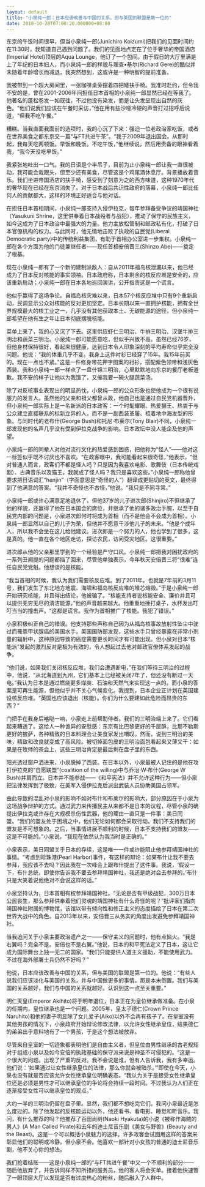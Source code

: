 ```yaml
---
layout: default
title: "小泉纯一郎：日本应该改善与中国的关系，但与美国的联盟是第一位的"
date: 2018-10-28T07:08:20.000000+08:00
---
```


东京的午饭时间很早，但当小泉纯一郎(Junichiro Koizumi)把我们的见面时间约在11:30时，我知道自己遇到问题了。我们的见面地点定在了位于奢华的帝国酒店(Imperial Hotel)顶层的Aqua Lounge，他订了一个包间。由于假日的大厅里满是上了年纪的日本妇人，而小泉纯一郎的样貌与理查•基尔(Richard Gere)的酷似并未随着年龄增长而减退，我突然想到，这或许是一种明智的提前准备。

我被带到一个超大房间里，一张咖啡桌旁摆着四把矮扶手椅。我准时赴约，但令我不安的是，曾在2001-2006年间担任日本首相的小泉纯一郎显然已经在等我了。他著名的蓬松卷发一如既往，不过他没有染发，而是让头发呈现出自然的灰色。“他们说我们应该在午餐时采访，”他在用有些沙哑冷硬的声音打过招呼后说道，“但我不吃午餐。”

糟糕。当我直面我面前的选项时，我的心沉了下来：强迫一位老政治家吃饭，或者在世界美食之都东京交一篇“与FT共进午茶”。“我于2009年退出国会。从那时起，我每天吃两顿饭。早饭和晚饭。不吃午饭，”他继续说，然后用责备的眼神看着我，“我今天没吃早饭。”

我紧张地吐出一口气。我的日语是个半吊子，目前为止小泉纯一郎让我一直很被动，我可能会栽跟头，但至少还有美食，尽管这是个鸡尾酒休息厅。背景播放着音乐。我们坐进帝国酒店的扶手椅，感受到了刻意为之的西方味道，这种1970年代的奢华现在已经在东京消失了。对于日本战后共识性政府的落幕，小泉纯一郎比任何人的贡献都大，这样的环境正好适合与他对话。

在担任日本首相期间，小泉纯一郎支持入侵伊拉克，每年参拜备受争议的靖国神社（Yasukuni Shrine，这里供奉着日本战殁者与战犯），推动了保守的民族主义，如今这成为了日本政治中最强大的力量。他力主放松管制和邮政私有化，打破了日本官僚机构的权力。与此同时，他无情地击败了执政的自民党(Liberal Democratic party)中的传统利益集团，有助于首相办公室进一步集权。小泉纯一郎在各个方面为他的门徒兼继任者——现任首相安倍晋三(Shinzo Abe)——奠定了根基。

现在小泉纯一郎有了一个新的建制派敌人：自从2011年福岛核泄漏以来，他已经成为了日本反对核能的事实领袖。日本政府称，日本剩余的核反应堆是安全的，应该重新启动；小泉纯一郎在日本各地巡回演讲，公开指责这是一个谎言。

他似乎赢得了这场争论。自福岛核灾难以来，日本57个核反应堆中只有9个重新启动，民调显示公众对核能的反对更加坚定。日本长期以来一直拥护核能，拥有全世界规模最大的核工业之一，几乎没有其他获取本土、无碳能源的途径，但小泉纯一郎希望在他有生之年让日本彻底摆脱核能。

菜单上来了，我的心又沉了下去。这里供应虾仁三明治、牛排三明治、汉堡牛排三明治和蔬菜三明治。小泉纯一郎可能愿意吃，但似乎兴致不高。虽然已经76岁，但他身材保持很好，看起来很健康，达到日本令人印象深刻的平均寿命似乎完全没问题。他说：“我的体重几乎不变。我身上这件衬衫已经穿了15年。我15年前买的。现在一点也不紧。”这是一件修身带花押字图案的衬衫，搭配紫色领带和浅灰色西装。我和小泉纯一郎一样点了一盘什锦三明治，心里默默地向东京的餐厅老板道歉。我不安的样子让他以为我饿了，又催我要一碗火腿蔬菜汤。

除了对反核事业表现出的明显热忱，小泉纯一郎的公众形象也使他成为一个很有说服力的发言人。虽然他的父亲和祖父都曾从政，他自己也是通过自民党机器晋升，但小泉纯一郎实际上是一名新派的日本政客：一个时髦耀眼、热爱猫王、热衷于与公众建立直接联系的标新立异的人，而不是一副西装革履、梳着地中海发型的形象。与同时代的老布什(George Bush)和托尼·布莱尔(Tony Blair)不同，小泉纯一郎发现他的名声几乎没有受到伊拉克战争的影响。日本政坛中没人能企及他的声望。

小泉纯一郎的同辈人对他对流行文化的热爱感到困惑，把他称为“怪人”——他对这一标签似乎既不讨厌也不喜欢。“在政客眼中，我可能看起来很奇怪，”他表示，“但对普通人而言，政客们不都是怪人吗？只是因为我喜欢电影、歌舞伎（日本传统戏剧）、古典音乐以及猫王，我就成了怪人吗？我只是喜欢这些。”小泉纯一郎称他曾要求把日语词汇“henjin”（字面意思是“奇怪的人”）翻译成更贴切的英文，最终得到了他满意的答案。“我并不奇怪也不古怪，”他说。“我只是不同寻常。”

小泉纯一郎或许心满意足地退休了，但他37岁的儿子进次郎(Shinjiro)不但继承了他的样貌，还赢得了他在日本国会的席位，并继承了他的诸多政治手腕，以至于自民党内部的问题是，小泉进次郎何时将成为首相（而不是他会不会成为首相）。小泉纯一郎显然以自己的儿子为荣，但他并不愿意干涉他儿子的未来。“他是个成年人，所以我不会坐在这儿给他建议。进次郎是一个努力的人，他也学到了很多，这是真的。他一直在各个地区走访，探访农民，访问受灾地区。这很重要。”

进次郎从他的父亲那里学到的一个经验是严守口风。小泉纯一郎把我对困扰政府的一系列丑闻提的问题都挡了回来，尽管他单独表示，今年秋天安倍晋三将“很难”连任自民党党魁。他想谈的是核能。

“我当首相的时候，我认为我们需要核反应堆。到了2011年，也就是7年前的3月11号，我们发生了东北地方地震、海啸和福岛核反应堆的堆芯熔毁。”于是小泉纯一郎开始研究核能，并且得出结论，他被骗了。“核能支持者说核能安全、廉价并且可以提供无穷无尽的清洁能源，”他的声音越来越大。他重重地捶打桌子，水杯发出叮叮当当的撞击声。“这都是谎言。我作为首相推广了核能。我犯了错误。”

小泉积极纠正自己的错误。他支持那些声称自己因为从福岛核事故放射性坠尘中驶过而罹患甲状腺癌的美国水手。美国国防部发现，这些水手只曾经暴露在非常小剂量的辐射中，这种原因导致的癌症需要更长时间才有可能出现。但小泉对日本“核能派”发起的激烈反对是极为有效的，令人想起过去他对邮政官僚体系发起的战争。

“他们说，如果我们关闭核反应堆，我们会遭遇断电，”在我们等待三明治的过程中，他说，“从北海道到九州，它们基本上已经被关闭7年了，但还没有断过一天电。”我认为日本是通过燃烧更多煤炭、石油和天然气来实现这一点的。而小泉的答案是可再生能源，但他似乎并不关心气候变化。我提到，日本企业正计划在英国建设核反应堆。“英国也应该退出（核能）。你们为什么要建如此危险而昂贵的东西？”

门把手在我身后喀哒一响，小泉走上前帮助侍者。我们的三明治端上来了。它们看起来糟透了。这给人一种诡异的安慰感：东京有比巴黎更好的千层酥，比那不勒斯更好的披萨，各种精致的日本料理会让美食家发出喟叹。然而，说到三明治的美味，精致和改良就变成了高风险。被切掉面包皮的三明治面包看起来又薄又干：如果是在牧师的茶会上，这些三明治肯定是最后剩在盘子里的东西。

阳光透过窗户洒进来，小泉脱掉了西装。在日本以外，小泉最被人记住的是他在攻打伊拉克的“自愿联盟”(coalition of the willing)中与乔治·W·布什(George W Bush)并肩而立。日本并不能参战——《和平宪法》并不允许这种行为——但小泉把法律发挥到了极致，在美军入侵伊拉克后派出武装人员协助美国占领军。

由此导致的混乱对小泉的影响不如对布什和布莱尔的影响大，部分原因在于小泉为这场战争辩护的方式。通过武力来传播民主从来都不是日本的议程，尽管小泉的确提出伊拉克或许存在大规模杀伤性武器，他的理由一直只是一件事：美日同盟。“我们的盟友处于困境之中，他们无论如何都会采取行动。我们不支持我们的盟友是不可想象的。之后，当事情进展不顺利的时候，日本不支持我们的盟友——这是不可能的。”小泉说，“我现在依然认为我当时是正确的。”

小泉表示，美日同盟关乎日本的存续，这是唯一一件或许能阻止他参拜靖国神社的事情。“考虑到珍珠港(Pearl Harbor)事件，有这样的辩论：如果布什让我不要去参拜，我应该不去吗？因此我在一次峰会上跟布什提出了这件事。我说，‘假设一下，布什总统，即使你告诉我不要去参拜靖国神社，我还是绝对会去参拜的。’布什只是大笑着说他绝对不会说这样的话。”

小泉坚持认为，日本首相有权参拜靖国神社。“无论是否有甲级战犯，300万日本公民丧生，那么参拜供奉着他们灵魂的靖国神社有什么奇怪的呢？”批评家们指向靖国神社附属的博物馆，该馆以带有倾向性和修正主义的态度描绘了日本在第二次世界大战中的角色。自2013年以来，安倍晋三从务实的角度出发避免参拜靖国神社。

当我追问关于小泉主要政治遗产之一——保守主义的问题时，他有点恼火。“我是右翼吗？完全不是。安倍也不是右翼。”他说，日本的和平宪法定义了日本，这让它成为国际舞台上独一无二的国家。“我们只能提供人道主义援助，不能使用武力。不过在海外部署士兵仍然不好吗？”

他说，日本应该改善与中国的关系，但与美国的联盟是第一位的。他说：“有些人说我们应该淡化与美国的关系，并与中国做更多的事情。那是本末倒置。我们与美国的关系越好，我们与中国的关系就越好。认识到这一点至关重要。”

明仁天皇(Emperor Akihito)将于明年退位，日本正在为皇位继承做准备。在小泉的任期内，皇位继承也是一个问题。2005年，皇太子德仁(Crown Prince Naruhito)和他的妻子明显除了女儿爱子(Aiko)以外不会再有孩子了。在皇室没有其他男孩的情况下，小泉政府开始辩论修改法律，以允许女性继承皇位，结果德仁的弟弟出乎意料地有了一个男孩，于是这个想法被放弃。

尽管来自皇室的一切迹象都表明他们是自由主义者，但皇位由男性继承的古老规矩对于组成小泉以及如今安倍的执政基础的保守派来说是神圣不可侵犯的。“这是一个很大的问题。出现了严重的反对。我不会说是谁，但有人告诉我，我有多幸运。他们说：‘如果通过让女性继承皇位的法律，那么你就会被暗杀。’”即使在今天，小泉也没有就是否应该允许女性继承皇位明确表态。“我认为关于是接受女性继承皇位还是必须是男性才可以继承皇位的争论将会持续一段时间。不过我认为人们正在逐渐接受女性可以继承皇位的观点。”

大约一半的三明治仍留在盘子里。显然，我们都不想吃完它们。我问小泉最近是怎么度过的。除了他发起的反核能运动以外，他还看书、看电影、睡觉和听音乐。我问，有什么推荐的吗？他推荐了百田尚树(Naoki Hyakuta)的小说《被称作海贼的男人》(A Man Called Pirate)和去年的迪士尼音乐剧《美女与野兽》(Beauty and the Beast)。这是一个可以概括小泉魅力的选择。许多政客会试图用这样的答案来彰显他们的聪明或冷静。但小泉不会。他喜欢一部针对小女孩的普通的迪士尼音乐剧，他不关心你的想法。

我们抢着结账——这是小泉纯一郎的“与FT共进午餐”中又一个不顺利的部分——随后他放弃了，并告诉同样不知所措的服务员，他的客人将会买单。接着他快速瞥了一眼顶层大厅以发现是否有过度热心的粉丝，随后融入了人群中。

